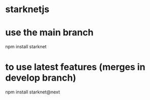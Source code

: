 # starknetjs
# use the main branch

npm install starknet

# to use latest features (merges in develop branch)

npm install starknet@next
